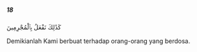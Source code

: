 ##### 18

<span class="ayah">كَذَٰلِكَ نَفْعَلُ بِٱلْمُجْرِمِينَ</span>

<span class="ayah_translation">Demikianlah Kami berbuat terhadap orang-orang yang berdosa.</span>
